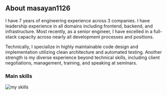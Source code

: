 ## About masayan1126
I have 7 years of engineering experience across 3 companies. I have leadership experience in all domains including frontend, backend, and infrastructure. Most recently, as a senior engineer, I have excelled in a full-stack capacity across nearly all development processes and positions.

Technically, I specialize in highly maintainable code design and implementation utilizing clean architecture and automated testing. Another strength is my diverse experience beyond technical skills, including client negotiations, management, training, and speaking at seminars.

### Main skills
<img alt="my skills" src="https://skillicons.dev/icons?theme=dark&perline=5&i=py,django,php,laravel,postgresql,mysql,react,nextjs,vue,astro,gcp,aws" />
